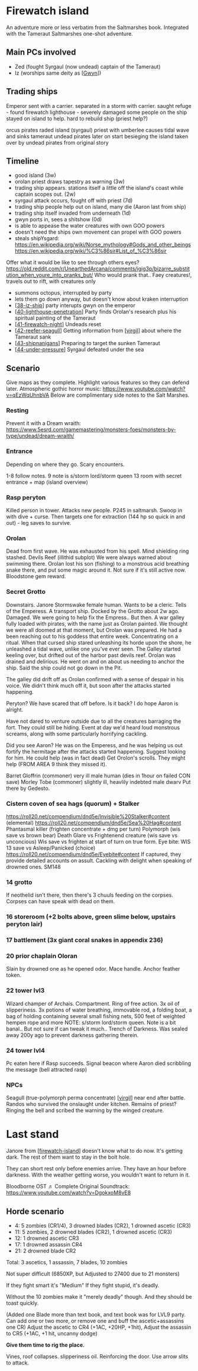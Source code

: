 # Firewatch island
An adventure more or less verbatim from the Saltmarshes book. Integrated with the Tameraut Saltmarshes one-shot adventure.

## Main PCs involved
- Zed (fought Syrgaul (now undead) captain of the Tameraut)
- Iz (worships same deity as [[Gwyn]])

## Trading ships
Emperor sent with a carrier. separated in a storm with carrier.
saught refuge - found firewatch lighthouse - severely damaged
some people on the ship stayed on island to help. hard to rebuild ship (priest help?)

orcus pirates raded island (syrgaul)
priest with umberlee causes tidal wave and sinks tameraut
undead pirates later on start besieging the island
taken over by undead pirates from original story

## Timeline
- good island (3w)
- orolan priest draws tapestry as warning (3w)
- trading ship appears. stations itself a little off the island's coast while captain scopes out. (2w)
- syrgaul attack occurs, fought off with priest (7d)
- trading ship people help out on island, many die (Aaron last from ship)
- trading ship itself invaded from underneath (1d)
- gwyn ports in, sees a shitshow (0d)
- is able to appease the water creatures with own GOO powers
- doesn't need the ships own movement can propel with GOO powers
- steals shipYsgard:
https://en.wikipedia.org/wiki/Norse_mythology#Gods_and_other_beings
https://en.wikipedia.org/wiki/%C3%86sir#List_of_%C3%86sir

Offer what it would be like to see through others eyes?
https://old.reddit.com/r/UnearthedArcana/comments/igig3p/bizarre_substitution_when_youre_into_pranks_but/
Who would prank that.. Faey creatures!, travels out to rift, with creatures only
- summons octopus, interrupted by party
- lets them go down anyway, but doesn't know about kraken interruption
- [[38-iz-ship]] party interupts gwyn on the emperor
- [[40-lighthouse-penetration]] Party finds Orolan's research plus his spiritual painting of the Tameraut
- [[41-firewatch-night]] Undeads reset
- [[42-reefer-seagull]] Getting information from [[virgil]] about where the Tameraut sank
- [[43-shipnanigans]] Preparing to target the sunken Tameraut
- [[44-under-pressure]] Syrgaul defeated under the sea

## Scenario
Give maps as they complete.
Highlight various features so they can defend later.
Atmospheric gothic horror music: https://www.youtube.com/watch?v=qEzWqUhnbVA
Below are complimentary side notes to the Salt Marshes.

### Resting
Prevent it with a Dream wraith:
https://www.5esrd.com/gamemastering/monsters-foes/monsters-by-type/undead/dream-wraith/

### Entrance
Depending on where they go. Scary encounters.

1-8 follow notes.
9 note is s/storm lord/storm queen
13 room with secret entrance + map (island overview)

### Rasp peryton
Killed person in tower. Attacks new people.
P245 in saltmarsh. Swoop in with dive + curse.
Then targets one for extraction (144 hp so quick in and out) - leg saves to survive.

### Orolan
Dead from first wave. He was exhausted from his spell. Mind shielding ring stashed.
Devils Reef (illithid subplot)
We were always warned about swimming there. Orolan lost his son (fishing) to a monstrous acid breathing snake there, and put some magic around it. Not sure if it's still active now.
Bloodstone gem reward.

### Secret Grotto
Downstairs.
Janore Stormswake female human. Wants to be a cleric.
Tells of the Emperess. A transport ship. Docked by the Grotto about 2w ago. Damaged.
We were going to help fix the Empress.. But then. A war galley fully loaded with pirates, with the name just as Orolan painted. We thought we were all doomed at that moment, but Orolan was prepared. He had a been reaching out to his goddess that entire week. Concentrating on a ritual. When that cursed ship stared unleashing its horde upon the shore, he unleashed a tidal wave, unlike one you've ever seen. The Galley started keeling over, but drifted out of the harbor past devils reef. Orolan was drained and delirious. He went on and on about us needing to anchor the ship.  Said the ship could not go down in the Pit.

The galley did drift off as Orolan confirmed with a sense of despair in his voice. We didn't think much off it, but soon after the attacks started happening.

Peryton? We have scared that off before. Is it back? I do hope Aaron is alright.

Have not dared to venture outside due to all the creatures barraging the fort. They could still be hiding. Event at day we'd heard loud monstrous screams, along with some particularly horrifying cackling.

Did you see Aaron? He was on the Emperess, and he was helping us out fortify the hermitage after the attacks started happening.
Suggest looking for him. He could help (was in fact dead)
Get Orolon's scrolls. They might help (FROM AREA 9 think they missed it).

Barret Gloffrin (commoner) very ill male human (dies in 1hour on failed CON save)
Morley Tobe (commoner) slightly ill, heavlily indebted male dwarv
Put there by Gedesto.

### Cistern coven of sea hags (quorum) + Stalker
https://roll20.net/compendium/dnd5e/Invisible%20Stalker#content (elemental)
https://roll20.net/compendium/dnd5e/Sea%20Hag#content
Phantasmal killer (frighten concentrate + dmg per turn)
Polymorph (wis save vs brown bear)
Death Glare vs Frightenend creature (wis save vs unconcious)
Wis save vs frighten at start of turn on true form.
Eye bite: WIS 13 save vs Asleep/Panicked (choice)
https://roll20.net/compendium/dnd5e/Eyebite#content
If captured, they provide detailed accounts on assult. Cackling with delight when speaking of drowned ones. SM148

### 14 grotto
If neothelid isn't there, then there's 3 chuuls feeding on the corpses.
Corpses can have speak with dead on them.

### 16 storeroom (+2 bolts above, green slime below, upstairs peryton lair)

### 17 battlement (3x giant coral snakes in appendix 236)
### 20 prior chaplain Oloran
Slain by drowned one as he opened odor. Mace handle. Anchor feather token.
### 22 tower lvl3
Wizard champer of Archais. Compartment. Ring of free action. 3x oil of slipperiness. 3x potions of water breathing, immovable rod, a folding boat,
a bag of holding containing several small fishing nets, 500 feet of weighted hempen rope and more
NOTE: s/storm lord/storm queen.
Note is a bit banal.. But not sure if can tweak it much.. Trench of Darkness. Was sealed away 200y ago to prevent darkness gathering therein.
### 24 tower lvl4
Pc eaten here if Rasp succeeds. Signal beacon where Aaron died scribbling the message (bell attracted rasp)
### NPCs
Seagull (true-polymorph perma concentrate) [[virgil]] near end after battle.
Randos who survived the onslaught under kitchen.
Remains of priest? Ringing the bell and scribed the warning by the winged creature.

# Last stand
Janore from [[firewatch-island]] doesn't know what to do now. It's getting dark.
The rest of them want to stay in the bolt hole.

They can short rest only before enemies arrive.
They have an hour before darkness. With the weather getting worse, you wouldn't want to return in it.

Bloodborne OST ♬ Complete Original Soundtrack: https://www.youtube.com/watch?v=DgokxoM8vE8

## Horde scenario
- 4: 5 zombies (CR1/4), 3 drowned blades (CR2), 1 drowned ascetic (CR3)
- 11: 5 zombies, 2 drowned blades (CR2), 1 drowned ascetic (CR3)
- 12: 1 drowned ascetic CR3
- 17: 1 drowned assassin CR4
- 21: 2 drowned blade CR2

Total: 3 ascetics, 1 assassin, 7 blades, 10 zombies

Not super difficult (6850XP, but Adjusted to 27400 due to 21 monsters)

If they fight smart it's "Medium"
If they fight stupid, it's deadly.

Without the 10 zombies make it "merely deadly" though. And they should be toast quickly.

(Added one Blade more than text book, and text book was for LVL9 party. Can add one or two more, or remove one and buff the ascetic+assassins one CR)
Adjust the ascetic to CR4 (+1AC, +20HP, +1hit),
Adjust the assassin to CR5 (+1AC, +1 hit, uncanny dodge)

**Give them time to rig the place.**

Vines, roof collapses. slipperiness oil. Reinforcing the door. Use arrow slits to attack.

[//begin]: # "Autogenerated link references for markdown compatibility"
[Gwyn]: ../npcs/gwyn "Gwyn"
[38-iz-ship]: ../recaps/38-iz-ship "38-iz-ship"
[40-lighthouse-penetration]: ../recaps/40-lighthouse-penetration "40-lighthouse-penetration"
[41-firewatch-night]: ../recaps/41-firewatch-night "41-firewatch-night"
[42-reefer-seagull]: ../recaps/42-reefer-seagull "42-reefer-seagull"
[virgil]: ../npcs/virgil "Virgil"
[43-shipnanigans]: ../recaps/43-shipnanigans "43-shipnanigans"
[44-under-pressure]: ../recaps/44-under-pressure "44-under-pressure"
[firewatch-island]: firewatch-island "Firewatch island"
[//end]: # "Autogenerated link references"
